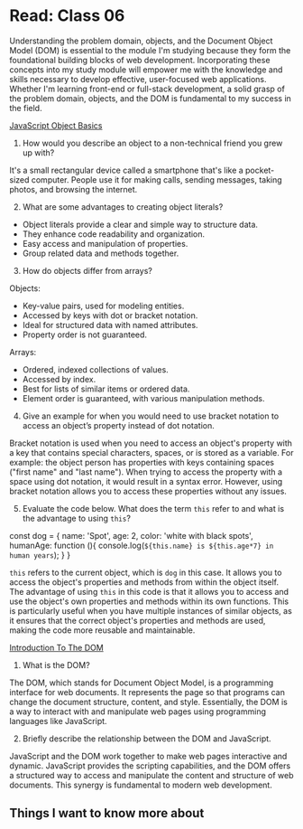 # Read: Class 06

Understanding the problem domain, objects, and the Document Object Model (DOM) is essential to the module I'm studying because they form the foundational building blocks of web development. Incorporating these concepts into my study module will empower me with the knowledge and skills necessary to develop effective, user-focused web applications. Whether I'm learning front-end or full-stack development, a solid grasp of the problem domain, objects, and the DOM is fundamental to my success in the field.


[JavaScript Object Basics](https://developer.mozilla.org/en-US/docs/Learn/JavaScript/Objects/Basics)

1. How would you describe an object to a non-technical friend you grew up with?

It's a small rectangular device called a smartphone that's like a pocket-sized computer. People use it for making calls, sending messages, taking photos, and browsing the internet.

2. What are some advantages to creating object literals?

* Object literals provide a clear and simple way to structure data.
* They enhance code readability and organization.
* Easy access and manipulation of properties.
* Group related data and methods together.

3. How do objects differ from arrays?

 Objects:

* Key-value pairs, used for modeling entities.
* Accessed by keys with dot or bracket notation.
* Ideal for structured data with named attributes.
* Property order is not guaranteed.

 Arrays: 

* Ordered, indexed collections of values.
* Accessed by index.
* Best for lists of similar items or ordered data.
* Element order is guaranteed, with various manipulation methods.

4. Give an example for when you would need to use bracket notation to access an object’s property instead of dot notation.

Bracket notation is used when you need to access an object's property with a key that contains special characters, spaces, or is stored as a variable. 
For example: the object person has properties with keys containing spaces ("first name" and "last name"). When trying to access the property with a space using dot notation, it would result in a syntax error. However, using bracket notation allows you to access these properties without any issues.

5. Evaluate the code below. What does the term `this` refer to and what is the advantage to using `this`?

const dog = {
  name: 'Spot',
  age: 2,
  color: 'white with black spots',
  humanAge: function (){
    console.log(`${this.name} is ${this.age*7} in human years`);
  }
}

`this` refers to the current object, which is `dog` in this case. It allows you to access the object's properties and methods from within the object itself.
The advantage of using `this` in this code is that it allows you to access and use the object's own properties and methods within its own functions. This is particularly useful when you have multiple instances of similar objects, as it ensures that the correct object's properties and methods are used, making the code more reusable and maintainable.

[Introduction To The DOM](https://developer.mozilla.org/en-US/docs/Web/API/Document_Object_Model/Introduction)

1. What is the DOM?

The DOM, which stands for Document Object Model, is a programming interface for web documents. It represents the page so that programs can change the document structure, content, and style. Essentially, the DOM is a way to interact with and manipulate web pages using programming languages like JavaScript.

2. Briefly describe the relationship between the DOM and JavaScript.

JavaScript and the DOM work together to make web pages interactive and dynamic. JavaScript provides the scripting capabilities, and the DOM offers a structured way to access and manipulate the content and structure of web documents. This synergy is fundamental to modern web development.

## Things I want to know more about